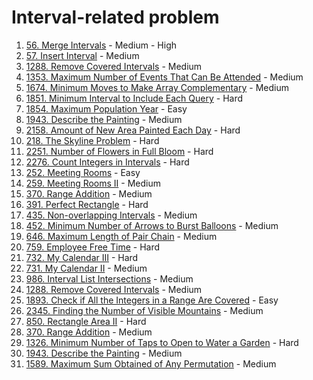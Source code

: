 # Interval-related problem

1. [56. Merge Intervals](https://leetcode.com/problems/merge-intervals/) - Medium - High
2. [57. Insert Interval](https://leetcode.com/problems/insert-interval/) - Medium
3. [1288. Remove Covered Intervals](https://leetcode.com/problems/remove-covered-intervals/) - Medium
4. [1353. Maximum Number of Events That Can Be Attended](https://leetcode.com/problems/maximum-number-of-events-that-can-be-attended/) - Medium
5. [1674. Minimum Moves to Make Array Complementary](https://leetcode.com/problems/minimum-moves-to-make-array-complementary/) - Medium
6. [1851. Minimum Interval to Include Each Query](https://leetcode.com/problems/minimum-interval-to-include-each-query/) - Hard
7. [1854. Maximum Population Year](https://leetcode.com/problems/maximum-population-year/) - Easy
8. [1943. Describe the Painting](https://leetcode.com/problems/describe-the-painting/) - Medium
9. [2158. Amount of New Area Painted Each Day](https://leetcode.com/problems/amount-of-new-area-painted-each-day/) - Hard
10. [218. The Skyline Problem](https://leetcode.com/problems/the-skyline-problem/) - Hard
11. [2251. Number of Flowers in Full Bloom](https://leetcode.com/problems/number-of-flowers-in-full-bloom/) - Hard
12. [2276. Count Integers in Intervals](https://leetcode.com/problems/count-integers-in-intervals/) - Hard
13. [252. Meeting Rooms](https://leetcode.com/problems/meeting-rooms/) - Easy
14. [259. Meeting Rooms II](https://leetcode.com/problems/meeting-rooms-ii/) - Medium
15. [370. Range Addition](https://leetcode.com/problems/range-addition/) - Medium
16. [391. Perfect Rectangle](https://leetcode.com/problems/perfect-rectangle/) - Hard
17. [435. Non-overlapping Intervals](https://leetcode.com/problems/non-overlapping-intervals/) - Medium
18. [452. Minimum Number of Arrows to Burst Balloons](https://leetcode.com/problems/minimum-number-of-arrows-to-burst-balloons/) - Medium
19. [646. Maximum Length of Pair Chain](https://leetcode.com/problems/maximum-length-of-pair-chain/) - Medium
20. [759. Employee Free Time](https://leetcode.com/problems/employee-free-time/) - Hard
21. [732. My Calendar III](https://leetcode.com/problems/my-calendar-iii/) - Hard
22. [731. My Calendar II](https://leetcode.com/problems/my-calendar-ii/) - Medium
23. [986. Interval List Intersections](https://leetcode.com/problems/interval-list-intersections/) - Medium
24. [1288. Remove Covered Intervals](https://leetcode.com/problems/remove-covered-intervals/) - Medium
25. [1893. Check if All the Integers in a Range Are Covered](https://leetcode.com/problems/check-if-all-the-integers-in-a-range-are-covered/) - Easy
26. [2345. Finding the Number of Visible Mountains](https://leetcode.com/problems/finding-the-number-of-visible-mountains/) - Medium
27. [850. Rectangle Area II](https://leetcode.com/problems/rectangle-area-ii/) - Hard
28. [370. Range Addition](https://leetcode.com/problems/range-addition/) - Medium
29. [1326. Minimum Number of Taps to Open to Water a Garden](https://leetcode.com/problems/minimum-number-of-taps-to-open-to-water-a-garden/) - Hard
30. [1943. Describe the Painting](https://leetcode.com/problems/describe-the-painting/) - Medium
31. [1589. Maximum Sum Obtained of Any Permutation](https://leetcode.com/problems/maximum-sum-obtained-of-any-permutation/) - Medium
